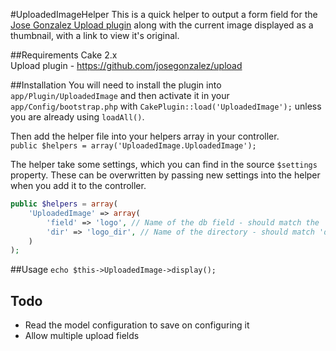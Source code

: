 #UploadedImageHelper
This is a quick helper to output a form field for the [Jose Gonzalez Upload plugin](https://github.com/josegonzalez/upload) along with the current image displayed as a thumbnail, with a link to view it's original.

##Requirements
Cake 2.x  
Upload plugin - https://github.com/josegonzalez/upload  

##Installation
You will need to install the plugin into `app/Plugin/UploadedImage` and then activate it in your `app/Config/bootstrap.php` with `CakePlugin::load('UploadedImage');` unless you are already using `loadAll()`.  

Then add the helper file into your helpers array in your controller.  
`public $helpers = array('UploadedImage.UploadedImage');`

The helper take some settings, which you can find in the source `$settings` property. These can be overwritten by passing new settings into the helper when you add it to the controller.  
```php
public $helpers = array(
    'UploadedImage' => array(
        'field' => 'logo', // Name of the db field - should match the 'field' in your Model's Upload settings
        'dir' => 'logo_dir', // Name of the directory - should match 'dir' in your Model's Upload settings
    )
);
```

##Usage
`echo $this->UploadedImage->display();`

## Todo
* Read the model configuration to save on configuring it  
* Allow multiple upload fields